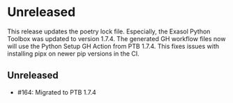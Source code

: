 # Unreleased
This release updates the poetry lock file. Especially, the Exasol Python Toolbox was updated to version 1.7.4. The generated GH workflow files now will use the Python Setup GH Action from PTB 1.7.4. This fixes issues with installing pipx on newer pip versions in the CI.

## Unreleased
 - #164: Migrated to PTB 1.7.4
